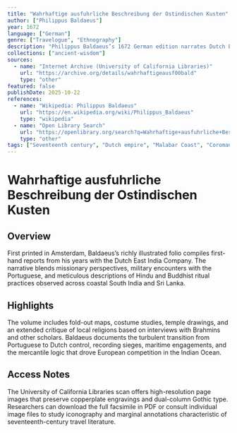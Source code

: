 ```yaml
---
title: "Wahrhaftige ausfuhrliche Beschreibung der Ostindischen Kusten"
author: ["Philippus Baldaeus"]
year: 1672
language: ["German"]
genre: ["Travelogue", "Ethnography"]
description: "Philippus Baldaeus’s 1672 German edition narrates Dutch East India Company campaigns along the Malabar and Coromandel coasts and in Ceylon, combining missionary observations with copperplate engravings that describe regional courts, trade, and religious practice."
collections: ["ancient-wisdom"]
sources:
  - name: "Internet Archive (University of California Libraries)"
    url: "https://archive.org/details/wahrhaftigeausf00bald"
    type: "other"
featured: false
publishDate: 2025-10-22
references:
  - name: "Wikipedia: Philippus Baldaeus"
    url: "https://en.wikipedia.org/wiki/Philippus_Baldaeus"
    type: "wikipedia"
  - name: "Open Library Search"
    url: "https://openlibrary.org/search?q=Wahrhaftige+ausfuhrliche+Beschreibung+der+Ostindischen+Kusten"
    type: "other"
tags: ["Seventeenth century", "Dutch empire", "Malabar Coast", "Coromandel Coast", "Ceylon history", "Public domain"]
---
```


# Wahrhaftige ausfuhrliche Beschreibung der Ostindischen Kusten

## Overview
First printed in Amsterdam, Baldaeus’s richly illustrated folio compiles first-hand reports from his years with the Dutch East India Company. The narrative blends missionary perspectives, military encounters with the Portuguese, and meticulous descriptions of Hindu and Buddhist ritual practices observed across coastal South India and Sri Lanka.

## Highlights
The volume includes fold-out maps, costume studies, temple drawings, and an extended critique of local religions based on interviews with Brahmins and other scholars. Baldaeus documents the turbulent transition from Portuguese to Dutch control, recording sieges, maritime engagements, and the mercantile logic that drove European competition in the Indian Ocean.

## Access Notes
The University of California Libraries scan offers high-resolution page images that preserve copperplate engravings and dual-column Gothic type. Researchers can download the full facsimile in PDF or consult individual image files to study iconography and marginal annotations characteristic of seventeenth-century travel literature.
